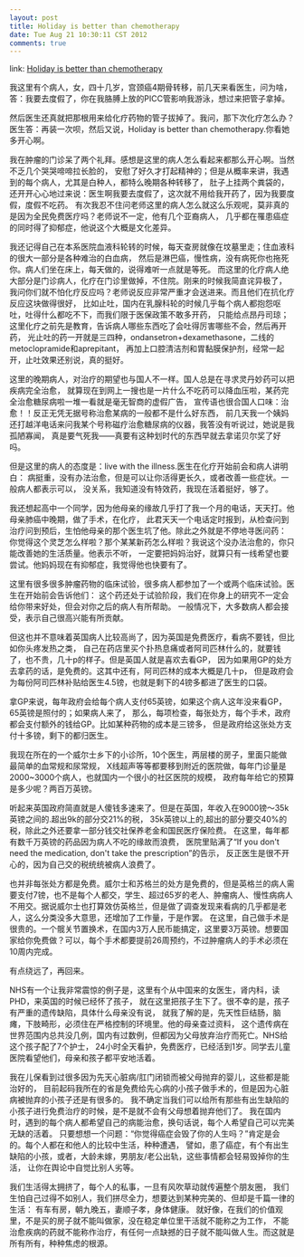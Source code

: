 ```yaml
---
layout: post
title: Holiday is better than chemotherapy
date: Tue Aug 21 10:30:11 CST 2012
comments: true
---
```


link: [Holiday is better than chemotherapy ](http://www.douban.com/note/232305556/)


我这里有个病人，女，四十几岁，宫颈癌4期骨转移，前几天来看医生，问为啥，答：我要去度假了，你在我胳膊上放的PICC管影响我游泳，想过来把管子拿掉。

然后医生还真就把那根用来给化疗药物的管子拔掉了。我问，那下次化疗怎么办？医生答：再装一次呗，然后又说，Holiday is better than chemotherapy.你看她多开心啊。

我在肿瘤的门诊呆了两个礼拜。感想是这里的病人怎么看起来都那么开心啊。当然不乏几个哭哭啼啼拉长脸的，
安慰了好久才打起精神的；但是从概率来讲，我遇到的每个病人，尤其是白种人，都特么晚期各种转移了，
肚子上挂两个粪袋的，还开开心心地过来说：医生啊我要去度假了，这次就不用给我开药了，因为我要度假，度假不吃药。
有次我忍不住问老师这里的病人怎么就这么乐观呢，莫非真的是因为全民免费医疗吗？老师说不一定，他有几个亚裔病人，
几乎都在罹患癌症的同时得了抑郁症，他说这个大概是文化差异。

我还记得自己在本系医院血液科轮转的时候，每天查房就像在坟墓里走；住血液科的很大一部分是各种难治的白血病，
然后是淋巴癌，慢性病，没有病死你也拖死你。病人们坐在床上，每天做的，说得难听一点就是等死。
而这里的化疗病人绝大部分是门诊病人，化疗在门诊里做掉，不住院。刚来的时候我简直诧异极了，
我问你们就不怕化疗反应吗？老师说反应非常严重才会送进来。而且他们在抗化疗反应这块做得很好，
比如止吐，国内在乳腺科轮的时候几乎每个病人都抱怨呕吐，吐得什么都吃不下，而我们限于医保政策不敢多开药，
只能给点昂丹司琼；这里化疗之前先是教育，告诉病人哪些东西吃了会吐得厉害哪些不会，然后再开药，
光止吐的药一开就是三四种，ondansetron+dexamethasone，二线的metoclopramide和aprepitant，
再加上口腔清洁剂和胃黏膜保护剂，经常一起开，止吐效果还别说，真的挺好。

这里的晚期病人，对治疗的期望也与国人不一样。国人总是在寻求灵丹妙药可以把疾病完全治愈，
就算现在到网上一搜也是一片什么不吃药可以降血压啦，某药完全治愈糖尿病啦一堆一看就是毫无智商的虚假广告，
宣传语也很合国人口味：治愈！！反正无凭无据号称治愈某病的一般都不是什么好东西，
前几天我一个姨妈还打越洋电话来问我某个号称磁疗治愈糖尿病的仪器，我答没有听说过，她说是我孤陋寡闻，
真是要气死我——真要有这种划时代的东西早就去拿诺贝尔奖了好吗。

但是这里的病人的态度是：live with the illness.医生在化疗开始前会和病人讲明白：
病挺重，没有办法治愈，但是可以让你活得更长久，或者改善一些症状。一般病人都表示可以，
没关系，我知道没有特效药，我现在活着挺好，够了。

我还想起高中一个同学，因为他母亲的缘故几乎打了我一个月的电话，天天打。他母亲肺癌中晚期，做了手术，在化疗，
此君天天一个电话定时报到，从检查问到治疗问到预后，生怕他母亲的那个医生坑了他。除此之外就是不停地寻医问药：
你觉得这个灵芝怎么样啦？那个某某新药怎么样啦？我说这个没办法治愈的，你只能改善她的生活质量。他表示不听，
一定要把妈妈治好，就算只有一线希望也要尝试。他妈妈现在有抑郁症，我觉得他也快要有了。

<!-- more -->

这里有很多很多肿瘤药物的临床试验，很多病人都参加了一个或两个临床试验。医生在开始前会告诉他们：
这个药还处于试验阶段，我们在你身上的研究不一定会给你带来好处，但会对你之后的病人有所帮助。
一般情况下，大多数病人都会接受，表示自己很高兴能有所贡献。

但这也并不意味着英国病人比较高尚了，因为英国是免费医疗，看病不要钱，但比如你头疼发热之类，
自己在药店里买个扑热息痛或者阿司匹林什么的，就要钱了，也不贵，几十p的样子。但是英国人就是喜欢去看GP，
因为如果用GP的处方去拿药的话，是免费的。这其中还有，阿司匹林的成本大概是几十p，
但是政府会为每份阿司匹林补贴给医生4.5镑，也就是剩下的4镑多都进了医生的口袋。

拿GP来说，每年政府会给每个病人支付65英镑，如果这个病人这年没来看GP，65英镑是照付的；如果病人来了，
那么，每项检查，每张处方，每个手术，政府都会支付额外的钱给GP。比如某种药物的成本是三镑多，
但是政府给这张处方支付十多镑，剩下的都归医生。

我现在所在的一个威尔士乡下的小诊所，10个医生，两层楼的房子，里面只能做最简单的血常规和尿常规，
X线超声等等都要移到附近的医院做，每年门诊量是2000~3000个病人，也就国内一个很小的社区医院的规模，
政府每年给它的预算是多少呢？两百万英镑。

听起来英国政府简直就是人傻钱多速来了。但是在英国，年收入在9000镑～35k英镑之间的.超出9k的部分交21%的税，
35k英镑以上的,超出的部分要交40%的税，除此之外还要拿一部分钱交社保养老金和国民医疗保险费。
在这里，每年都有数千万英镑的药品因为病人不吃的缘故而浪费，
医院里贴满了“If you don't need the medication, don't take the prescription”的告示，
反正医生是很不开心的，因为自己交的税统统被病人浪费了。

也并非每张处方都是免费。威尔士和苏格兰的处方是免费的，但是英格兰的病人需要支付7镑，也不是每个人都交，学生、超过65岁的老人、肿瘤病人、慢性病病人不用交。据说威尔士也打算效仿英格兰，但是做了调查发现来看病的几乎都是老人，这么分类没多大意思，还增加了工作量，于是作罢。
在这里，自己做手术是很贵的。一个髋关节置换术，在国内3万人民币能搞定，这里要3万英镑。想要国家给你免费做？可以，每个手术都要提前26周预约，不过肿瘤病人的手术必须在10周内完成。

有点绕远了，再回来。

NHS有一个让我非常震惊的例子是，这里有个从中国来的女医生，肾内科，读PHD，来英国的时候已经怀了孩子，
就在这里把孩子生下了。很不幸的是，孩子有严重的遗传缺陷，具体什么母亲没有说，
就我了解的是，先天性巨结肠，脑瘫，下肢畸形，必须住在严格控制的环境里。他的母亲查过资料，
这个遗传病在世界范围内总共没几例，国内有过数例，但都因为父母放弃治疗而死亡。NHS给这个孩子配了7个护士，
24小时全天看护，免费医疗，已经活到1岁。同学去儿童医院看望他们，母亲和孩子都平安地活着。

我在儿保看到过很多因为先天心脏病/肛门闭锁而被父母抛弃的婴儿，这些都是能治好的，
目前起码我所在的省是免费给先心病的小孩子做手术的，但是因为心脏病被抛弃的小孩子还是有很多的。
我不确定当我们可以给所有那些有出生缺陷的小孩子进行免费治疗的时候，是不是就不会有父母想着抛弃他们了。
我在国内时，遇到的每个病人都希望自己的病能治愈，换句话说，每个人希望自己可以完美无缺的活着。
只要想想一个问题：“你觉得癌症会毁了你的人生吗？”肯定是会的。每个人都在和他人的比较中生活，种种遭遇，
譬如，患了癌症，有个有出生缺陷的小孩，或者，大龄未嫁，男朋友/老公出轨，这些事情都会轻易毁掉你的生活，
让你在舆论中自觉比别人劣等。

我们生活得太拥挤了，每个人的私事，一旦有风吹草动就传遍整个朋友圈，
我们生怕自己过得不如别人，我们拼尽全力，想要达到某种完美的、但却是千篇一律的生活：
有车有房，朝九晚五，妻顺子孝，身体健康。
就好像，在我们的价值观里，不是买的房子就不能叫做家，没在稳定单位里干活就不能称之为工作，
不能治愈疾病的药就不能称作治疗，有任何一点缺撼的日子就不能叫做人生。而这就是所有所有，种种焦虑的根源。
